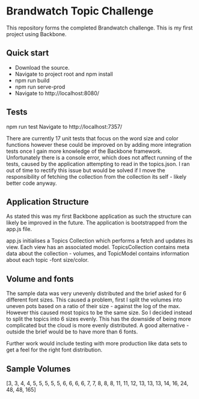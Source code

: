 # Brandwatch Topic Challenge

This repository forms the completed Brandwatch challenge. This is my first project using Backbone.

## Quick start
* Download the source. 
* Navigate to project root and npm install
* npm run build
* npm run serve-prod
* Navigate to http://localhost:8080/

## Tests

npm run test
Navigate to http://localhost:7357/

There are currently 17 unit tests that focus on the word size and color functions however these could be improved on by adding more integration tests 
once I gain more knowledge of the Backbone framework. Unfortunately there is a console error, which does not affect running of the tests, 
caused by the application attempting to read in the topics.json. I ran out of time to rectify this issue but would be solved if 
I move the responsibility of fetching the collection from the collection its self - likely better code anyway.

## Application Structure

As stated this was my first Backbone application as such the structure can likely be improved in the future.
The application is bootstrapped from the app.js file.

app.js initialises a Topics Collection which performs a fetch and updates its view. Each view has an associated model. 
TopicsCollection contains meta data about the collection - volumes, and TopicModel contains information about each topic -font size/color.

## Volume and fonts

The sample data was very unevenly distributed and the brief asked for 6 different font sizes. This caused a problem,
first I split the volumes into uneven pots based on a ratio of their size - against the log of the max. However this caused most topics to be the same 
size. So I decided instead to split the topics into 6 sizes evenly. This has the downside of being more complicated 
but the cloud is more evenly distributed. A good alternative - outside the brief would be to have more than 6 fonts.

Further work would include testing with more production like data sets to get a feel for the right font distribution.

## Sample Volumes
[3, 3, 4, 4, 5, 5, 5, 5, 5, 6, 6, 6, 6, 7, 7, 8, 8, 8, 11, 11, 12, 13, 13, 13, 14, 16, 24, 48, 48, 165]
